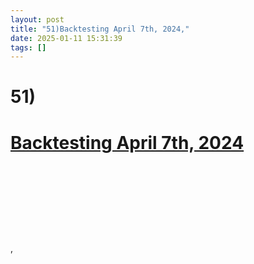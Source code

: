 ```yaml
---
layout: post
title: "51)Backtesting April 7th, 2024,"
date: 2025-01-11 15:31:39
tags: []
---
```


<div><b><h1>51)</h1></b><b><u><h1>Backtesting April 7th, 2024</h1></u></b><b><h1><br></h1></b></div>
<div><br></div>
<div><br><br></div>
,
